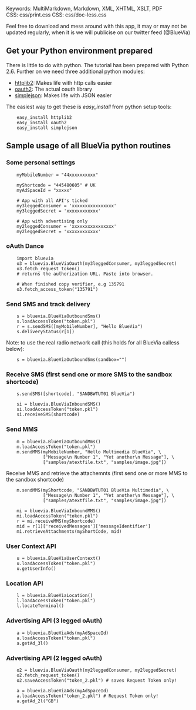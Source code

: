 Keywords:			MultiMarkdown, Markdown, XML, XHTML, XSLT, PDF   
CSS:				css/print.css
CSS:  				css/doc-less.css



Feel free to download and mess around with this app, it may or may not be updated regularly, when it is we will publicise on our twitter feed (@BlueVia)


## Get your Python environment prepared


There is little to do with python. The tutorial has been prepared with Python 2.6. Further on we need three additional python modules:

- [httplib2](http://code.google.com/p/httplib2/): Makes life with http calls easier
- [oauth2](https://github.com/simplegeo/python-oauth2): The actual oauth library
- [simplejson](http://code.google.com/p/simplejson): Makes life with JSON easier

The easiest way to get these is *easy_install*  from python setup tools:

		easy_install httplib2
		easy_install oauth2
		easy_install simplejson
	
	
## Sample usage of all BlueVia python routines


### Some personal settings

		myMobileNumber = "44xxxxxxxxxx"
	
		myShortcode = "445480605" # UK
		myAdSpaceId = "xxxxx"

		# App with all API's ticked 
		my3leggedConsumer = 'xxxxxxxxxxxxxxxx'
		my3leggedSecret = 'xxxxxxxxxxxx'

		# App with advertising only
		my2leggedConsumer = 'xxxxxxxxxxxxxxxx'
		my2leggedSecret = 'xxxxxxxxxxxx'
	
### oAuth Dance

		import bluevia
		o3 = bluevia.BlueViaOauth(my3leggedConsumer, my3leggedSecret)
		o3.fetch_request_token()
		# returns the authorization URL. Paste into browser.

		# When finished copy verifier, e.g 135791
		o3.fetch_access_token("135791")
		
### Send SMS and track delivery

		s = bluevia.BlueViaOutboundSms()
		s.loadAccessToken("token.pkl")
		r = s.sendSMS([myMobileNumber], "Hello BlueVia")
		s.deliveryStatus(r[1])

Note: to use the real radio network call (this holds for all BlueVia calless below):
		
		s = bluevia.BlueViaOutboundSms(sandbox="")

### Receive SMS (first send one or more SMS to the sandbox shortcode)

		s.sendSMS([shortcode], "SANDBWTUT01 BlueVia")

		si = bluevia.BlueViaInboundSMS()
		si.loadAccessToken("token.pkl")
		si.receiveSMS(shortcode)


### Send MMS

		m = bluevia.BlueViaOutboundMms()
		m.loadAccessToken("token.pkl")
		m.sendMMS(myMobileNumber, "Hello Multimedia BlueVia", \
				  ["Message\n Number 1", "Yet another\n Message"], \
				  ["samples/atextfile.txt", "samples/image.jpg"])

Receive MMS and retrieve the attachemnts (first send one or more MMS to the sandbox shortcode)

		m.sendMMS(myShortcode, "SANDBWTUT01 BlueVia Multimedia", \
				  ["Message\n Number 1", "Yet another\n Message"], \	
				  ["samples/atextfile.txt", "samples/image.jpg"])

		mi = bluevia.BlueViaInboundMMS()
		mi.loadAccessToken("token.pkl")
		r = mi.receiveMMS(myShortcode)
		mid = r[1]['receivedMessages']['messageIdentifier']
		mi.retrieveAttachments(myShortCode, mid)

### User Context API

		u = bluevia.BlueViaUserContext()
		u.loadAccessToken("token.pkl")
		u.getUserInfo()

### Location API

		l = bluevia.BlueViaLocation()
		l.loadAccessToken("token.pkl")
		l.locateTerminal()

### Advertising API (3 legged oAuth)

		a = bluevia.BlueViaAds(myAdSpaceId)
		a.loadAccessToken("token.pkl")
		a.getAd_3l()

### Advertising API (2 legged oAuth)

		o2 = bluevia.BlueViaOauth(my2leggedConsumer, my2leggedSecret)
		o2.fetch_request_token()
		o2.saveAccessToken("token_2.pkl") # saves Request Token only!

		a = bluevia.BlueViaAds(myAdSpaceId)
		a.loadAccessToken("token_2.pkl") # Request Token only!
		a.getAd_2l("GB")

